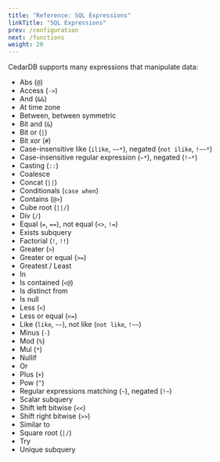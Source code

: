 ```yaml
---
title: "Reference: SQL Expressions"
linkTitle: "SQL Expressions"
prev: /configuration
next: /functions
weight: 20
---
```


CedarDB supports many expressions that manipulate data:

* Abs (`@`)
* Access (`->`)
* And (`&&`)
* At time zone
* Between, between symmetric
* Bit and (`&`)
* Bit or (`|`)
* Bit xor (`#`)
* Case-insensitive like (`ilike`, `~~*`), negated (`not ilike`, `!~~*`)
* Case-insensitive regular expression (`~*`), negated (`!~*`)
* Casting (`::`)
* Coalesce
* Concat (`||`)
* Conditionals (`case when`)
* Contains (`@>`)
* Cube root (`||/`)
* Div (`/`)
* Equal (`=`, `==`), not equal (`<>`, `!=`)
* Exists subquery
* Factorial (`!`, `!!`)
* Greater (`>`)
* Greater or equal (`>=`)
* Greatest / Least
* In
* Is contained (`<@`)
* Is distinct from
* Is null
* Less (`<`)
* Less or equal (`<=`)
* Like (`like`, `~~`), not like (`not like`, `!~~`)
* Minus (`-`)
* Mod (`%`)
* Mul (`*`)
* Nullif
* Or
* Plus (`+`)
* Pow (`^`)
* Regular expressions matching (`~`), negated (`!~`)
* Scalar subquery
* Shift left bitwise (`<<`)
* Shift right bitwise (`>>`)
* Similar to
* Square root (`|/`)
* Try
* Unique subquery

